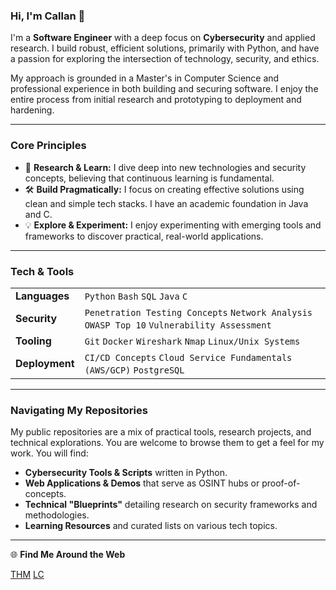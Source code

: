 ### Hi, I'm Callan 👋

I'm a **Software Engineer** with a deep focus on **Cybersecurity** and applied research. I build robust, efficient solutions, primarily with Python, and have a passion for exploring the intersection of technology, security, and ethics.

My approach is grounded in a Master's in Computer Science and professional experience in both building and securing software. I enjoy the entire process from initial research and prototyping to deployment and hardening.

-----

### Core Principles

  * 🔬 **Research & Learn:** I dive deep into new technologies and security concepts, believing that continuous learning is fundamental.
  * 🛠️ **Build Pragmatically:** I focus on creating effective solutions using clean and simple tech stacks. I have an academic foundation in Java and C.
  * 💡 **Explore & Experiment:** I enjoy experimenting with emerging tools and frameworks to discover practical, real-world applications.

-----

### Tech & Tools

|                |                                                                                                  |
| :------------- | :----------------------------------------------------------------------------------------------- |
| **Languages** | `Python` `Bash` `SQL` `Java` `C`                                                                 |
| **Security** | `Penetration Testing Concepts` `Network Analysis` `OWASP Top 10` `Vulnerability Assessment`      |
| **Tooling** | `Git` `Docker` `Wireshark` `Nmap` `Linux/Unix Systems`                                             |
| **Deployment** | `CI/CD Concepts` `Cloud Service Fundamentals (AWS/GCP)` `PostgreSQL`                               |

-----

### Navigating My Repositories

My public repositories are a mix of practical tools, research projects, and technical explorations. You are welcome to browse them to get a feel for my work. You will find:

  * **Cybersecurity Tools & Scripts** written in Python.
  * **Web Applications & Demos** that serve as OSINT hubs or proof-of-concepts.
  * **Technical "Blueprints"** detailing research on security frameworks and methodologies.
  * **Learning Resources** and curated lists on various tech topics.

-----

🌐 **Find Me Around the Web**

[THM](https://tryhackme.com/p/KantStopMeNow)
[LC](https://leetcode.com/u/lJIJkB1pNE/)
